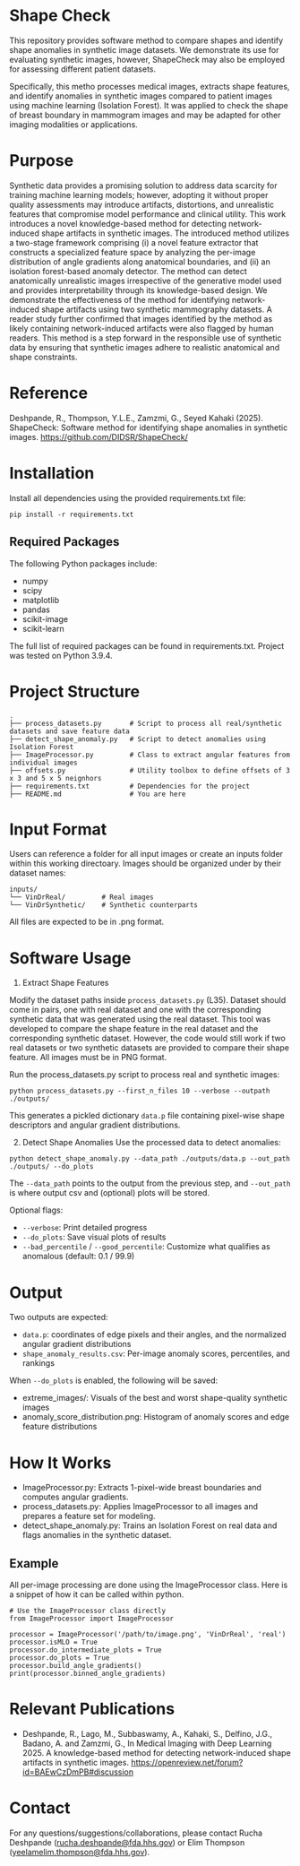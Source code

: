 # Shape Check
This repository provides software method to compare shapes and identify shape anomalies in synthetic image datasets. We demonstrate its use for evaluating synthetic images, however, ShapeCheck may also be employed for assessing different patient datasets.

Specifically, this metho processes medical images, extracts shape features, and identify anomalies in synthetic images compared to patient images using machine learning (Isolation Forest). It was applied to check the shape of breast boundary in mammogram images and may be adapted for other imaging modalities or applications.


# Purpose
Synthetic data provides a promising solution to address data scarcity for training machine learning models; however, adopting it without proper quality assessments may introduce artifacts, distortions, and unrealistic features that compromise model performance and clinical utility. This work introduces a novel knowledge-based method for detecting network-induced shape artifacts in synthetic images. The introduced method utilizes a two-stage framework comprising (i) a novel feature extractor that constructs a specialized feature space by analyzing the per-image distribution of angle gradients along anatomical boundaries, and (ii) an isolation forest-based anomaly detector. The method can detect anatomically unrealistic images irrespective of the generative model used and provides interpretability through its knowledge-based design. We demonstrate the effectiveness of the method for identifying network-induced shape artifacts using two synthetic mammography datasets. A reader study further confirmed that images identified by the method as likely containing network-induced artifacts were also flagged by human readers. This method is a step forward in the responsible use of synthetic data by ensuring that synthetic images adhere to realistic anatomical and shape constraints.

# Reference
Deshpande, R., Thompson, Y.L.E., Zamzmi, G., Seyed Kahaki (2025). ShapeCheck: Software method for identifying shape anomalies in synthetic images. https://github.com/DIDSR/ShapeCheck/

# Installation
Install all dependencies using the provided requirements.txt file:
``` 
pip install -r requirements.txt
```

## Required Packages
The following Python packages include:

* numpy
* scipy
* matplotlib
* pandas
* scikit-image
* scikit-learn

The full list of required packages can be found in requirements.txt. Project was tested on Python 3.9.4.

# Project Structure
```
.
├── process_datasets.py       # Script to process all real/synthetic datasets and save feature data
├── detect_shape_anomaly.py   # Script to detect anomalies using Isolation Forest
├── ImageProcessor.py         # Class to extract angular features from individual images
├── offsets.py                # Utility toolbox to define offsets of 3 x 3 and 5 x 5 neignhors
├── requirements.txt          # Dependencies for the project
├── README.md                 # You are here
```

# Input Format
Users can reference a folder for all input images or create an inputs folder within this working directoary. Images should be organized under by their dataset names:

```
inputs/
└── VinDrReal/         # Real images
└── VinDrSynthetic/    # Synthetic counterparts
```

All files are expected to be in .png format.

# Software Usage

1. Extract Shape Features

Modify the dataset paths inside `process_datasets.py` (L35). Dataset should come in pairs, one with real dataset and one with the corresponding synthetic data that was generated using the real dataset. This tool was developed to compare the shape feature in the real dataset and the corresponding synthetic dataset. However, the code would still work if two real datasets or two synthetic datasets are provided to compare their shape feature. All images must be in PNG format.

Run the process_datasets.py script to process real and synthetic images:

```
python process_datasets.py --first_n_files 10 --verbose --outpath ./outputs/ 
```

This generates a pickled dictionary `data.p` file containing pixel-wise shape descriptors and angular gradient distributions.

2. Detect Shape Anomalies
Use the processed data to detect anomalies:

```
python detect_shape_anomaly.py --data_path ./outputs/data.p --out_path ./outputs/ --do_plots
```

The `--data_path` points to the output from the previous step, and `--out_path` is where output csv and (optional) plots will be stored.

Optional flags:
* `--verbose`: Print detailed progress
* `--do_plots`: Save visual plots of results
* `--bad_percentile` / `--good_percentile`: Customize what qualifies as anomalous (default: 0.1 / 99.9)

# Output
Two outputs are expected:
* `data.p`: coordinates of edge pixels and their angles, and the normalized angular gradient distributions
* `shape_anomaly_results.csv`: Per-image anomaly scores, percentiles, and rankings

When `--do_plots` is enabled, the following will be saved:
* extreme_images/: Visuals of the best and worst shape-quality synthetic images
* anomaly_score_distribution.png: Histogram of anomaly scores and edge feature distributions

# How It Works
* ImageProcessor.py: Extracts 1-pixel-wide breast boundaries and computes angular gradients.
* process_datasets.py: Applies ImageProcessor to all images and prepares a feature set for modeling.
* detect_shape_anomaly.py: Trains an Isolation Forest on real data and flags anomalies in the synthetic dataset.

## Example
All per-image processing are done using the ImageProcessor class. Here is a snippet of how it can be called within python.
~~~
# Use the ImageProcessor class directly
from ImageProcessor import ImageProcessor

processor = ImageProcessor('/path/to/image.png', 'VinDrReal', 'real')
processor.isMLO = True
processor.do_intermediate_plots = True
processor.do_plots = True 
processor.build_angle_gradients()
print(processor.binned_angle_gradients)
~~~

# Relevant Publications
* Deshpande, R., Lago, M., Subbaswamy, A., Kahaki, S., Delfino, J.G., Badano, A. and Zamzmi, G., In Medical Imaging with Deep Learning 2025. A knowledge-based method for detecting network-induced shape artifacts in synthetic images. https://openreview.net/forum?id=BAEwCzDmPB#discussion

# Contact
For any questions/suggestions/collaborations, please contact Rucha Deshpande (rucha.deshpande@fda.hhs.gov) or Elim Thompson (yeelamelim.thompson@fda.hhs.gov).
